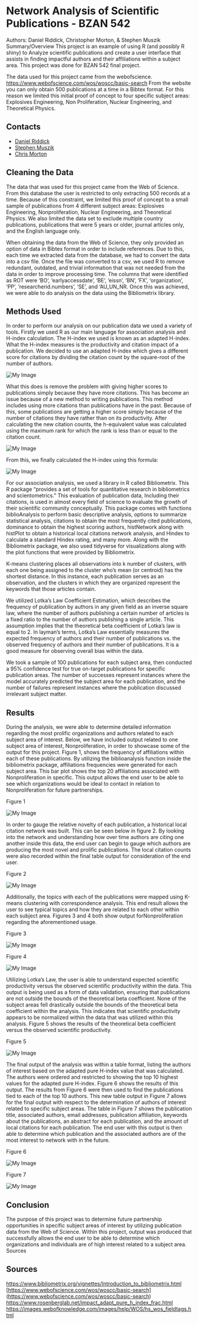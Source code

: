 # Network Analysis of Scientific Publications - BZAN 542
Authors: Daniel Riddick, Christopher Morton, & Stephen Muszik
Summary/Overview
This project is an example of using R (and possibly R shiny) to Analyze scientific publications and create a user interface that assists in finding impactful authors and their affiliations within a subject area. This project was done for BZAN 542 final project.

The data used for this project came from the webofscience. https://www.webofscience.com/wos/woscc/basic-search From the website you can only obtain 500 publications at a time in a Bibtex format. For this reason we limited this initial proof of concept to four specific subject areas: Explosives Engineering, Non Proliferation, Nuclear Engineering, and Theoretical Physics.

## Contacts

- [Daniel Riddick](mailto:danwridd@vols.utk.edu)
- [Stephen Muszik](mailto:smuszik@vols.utk.edu)
- [Chris Morton](mailto:cmorto11@vols.utk.edu)

## Cleaning the Data

The data that was used for this project came from the Web of Science. From this database the user is restricted to only extracting 500 records at a time. Because of this constraint, we limited this proof of concept to a small sample of publications from 4 different subject areas: Explosives Engineering, Nonproliferation, Nuclear Engineering, and Theoretical Physics. We also limited the data set to exclude multiple country publications, publications that were 5 years or older, journal articles only, and the English language only. 

When obtaining the data from the Web of Science, they only provided an option of data in Bibtex format in order to include references. Due to this, each time we extracted data from the database, we had to convert the data into a csv file. Once the file was converted to a csv, we used R to remove redundant, outdated, and trivial information that was not needed from the data in order to improve processing time. The columns that were identified as ROT were ‘BO’, ‘earlyaccessdate’, ‘BE’, ‘eissn’, ‘BN’, ‘FX’, ‘organization’, ‘PP’, ‘researcherid.numbers’, ‘SE’, and ‘AU_UN_NR. Once this was achieved, we were able to do analysis on the data using the Bibliometrix library.

## Methods Used

In order to perform our analysis on our publication data we used a variety of tools. Firstly we used R as our main language for association analysis and H-index calculation. The H-index we used is known as an adapted H-index. What the H-index measures is the productivity and citation impact of a publication. We decided to use an adapted H-index which gives a different score for citations by dividing the citation count by the square-root of the number of authors.

![My Image](h_1.png)

What this does is remove the problem with giving higher scores to publications simply because they have more citations. This has become an issue because of a new method to writing publications. This method includes using more citations than publications have in the past. Because of this, some publications are getting a higher score simply because of the number of citations they have rather than on its productivity. After calculating the new citation counts, the h-equivalent value was calculated using the maximum rank for which the rank is less than or equal to the citation count.

![My Image](h_2.png)

From this, we finally calculated the H-index using this formula:

![My Image](h_3.png)

For our association analysis, we used a library in R called Bibliometrix. This R package “provides a set of tools for quantitative research in bibliometrics and scientometrics.” This evaluation of publication data, Including their citations, is used in almost every field of science to evaluate the growth of their scientific community conceptually. This package comes with functions biblioAnalysis to perform basic descriptive analysis, options to summarize statistical analysis, citations to obtain the most frequently cited publications, dominance to obtain the highest scoring authors, histNetwork along with histPlot to obtain a historical local citations network analysis, and Hindex to calculate a standard Hindex rating, and many more. Along with the Bibliometrix package, we also used tidyverse for visualizations along with the plot functions that were provided by Bibliometrix. 

K-means clustering places all observations into k number of clusters, with each one being assigned to the cluster who’s mean (or centroid) has the shortest distance. In this instance, each publication serves as an observation, and the clusters in which they are organized represent the keywords that those articles contain.

We utilized Lotka’s Law Coefficient Estimation, which describes the frequency of publication by authors in any given field as an inverse square law, where the number of authors publishing a certain number of articles is a fixed ratio to the number of authors publishing a single article. This assumption implies that the theoretical beta coefficient of Lotka’s law is equal to 2. In layman’s terms, Lotka’s Law essentially measures the expected frequency of authors and their number of publications vs. the observed frequency of authors and their number of publications. It is a good measure for observing overall bias within the data.

We took a sample of 100 publications for each subject area, then conducted a 95% confidence test for true on-target publications for specific publication areas. The number of successes represent instances where the model accurately predicted the subject area for each publication, and the number of failures represent instances where the publication discussed irrelevant subject matter.

## Results

During the analysis, we were able to determine detailed information regarding the most prolific organizations and authors related to each subject area of interest. Below, we have included output related to one subject area of interest, Nonproliferation, in order to showcase some of the output for this project.
Figure 1, shows the frequency of affiliations within each of these publications. By utilizing the biblioanalysis function inside the bibliometrix package, affiliations frequencies were generated for each subject area. This bar plot shows the top 20 affiliations associated with Nonproliferation in specific. This output allows the end user to be able to see which organizations would be ideal to contact in relation to Nonproliferation for future partnerships.

Figure 1

![My Image](figure_1.png)

In order to gauge the relative novelty of each publication, a historical local citation network was built. This can be seen below in figure 2. By looking into the network and understanding how over time authors are citing one another inside this data, the end user can begin to gauge which authors are producing the most novel and prolific publications. The local citation counts were also recorded within the final table output for consideration of the end user.

Figure 2

![My Image](figure_2.png)

Additionally, the topics with each of the publications were mapped using K-means clustering with correspondence analysis. This end result allows the user to see typical topics and how they are related to each other within each subject area. Figures 3 and 4 both show output forNonproliferation regarding the aforementioned usage.

Figure 3


![My Image](figure_3.png)

Figure 4

![My Image](figure_4.png)

Utilizing Lotka’s Law, the user is able to understand expected scientific productivity versus the observed scientific productivity within the data. This output is being used as a form of data validation, ensuring that publications are not outside the bounds of the theoretical beta coefficient. None of the subject areas fell drastically outside the bounds of the theoretical beta coefficient within the analysis. This indicates that scientific productivity appears to be normalized within the data that was utilized within this analysis. Figure 5 shows the results of the theoretical beta coefficient versus the observed scientific productivity.

Figure 5

![My Image](figure_5.png)

The final output of the analysis was within a table format, listing the authors of interest based on the adapted pure H-index value that was calculated. The authors were ordered and restricted to showing the top 10 highest values for the adapted pure H-index. Figure 6 shows the results of this output. The results from Figure 6 were then used to find the publications tied to each of the top 10 authors. This new table output in Figure 7 allows for the final output with respect to the determination of authors of interest related to specific subject areas. The table in Figure 7 shows the publication title, associated authors, email addresses, publication affiliation, keywords about the publications, an abstract for each publication, and the amount of local citations for each publication. The end user with this output is then able to determine which publication and the associated authors are of the most interest to network with in the future.

Figure 6

![My Image](figure_6.png)

Figure 7

![My Image](figure_7.png)

## Conclusion

The purpose of this project was to determine future partnership opportunities in specific subject areas of interest by utilizing publication data from the Web of Science. Within this project, output was produced that successfully allows the end user to be able to determine which organizations and individuals are of high interest related to a subject area. 
Sources












## Sources
https://www.bibliometrix.org/vignettes/Introduction_to_bibliometrix.html
[https://www.webofscience.com/wos/woscc/basic-search]
(https://www.webofscience.com/wos/woscc/basic-search)
https://www.rosenberglab.net/impact_adapt_pure_h_index_frac.html
https://images.webofknowledge.com/images/help/WOS/hs_wos_fieldtags.html




